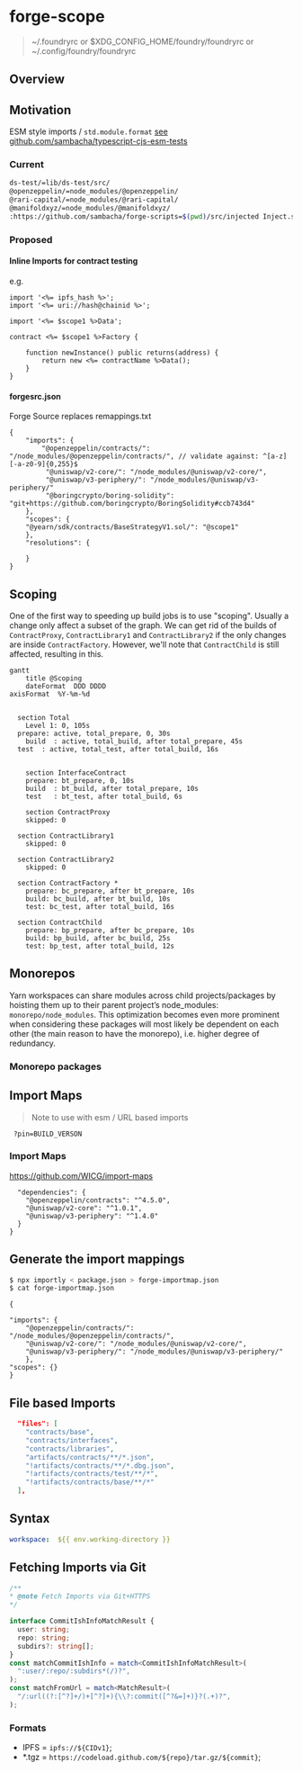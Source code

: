 # forge-scope

> ~/.foundryrc or $XDG_CONFIG_HOME/foundry/foundryrc or ~/.config/foundry/foundryrc


## Overview


## Motivation

ESM style imports / `std.module.format` [see github.com/sambacha/typescript-cjs-esm-tests](https://github.com/sambacha/typescript-cjs-esm-tests)

### Current

```sh
ds-test/=lib/ds-test/src/
@openzeppelin/=node_modules/@openzeppelin/
@rari-capital/=node_modules/@rari-capital/
@manifoldxyz/=node_modules/@manifoldxyz/
:https://github.com/sambacha/forge-scripts=$(pwd)/src/injected Inject.sol
```

### Proposed



#### Inline Imports for contract testing

e.g.

```solidity
import '<%= ipfs_hash %>';
import '<%= uri://hash@chainid %>';
```

```solidity
import '<%= $scope1 %>Data';

contract <%= $scope1 %>Factory {

    function newInstance() public returns(address) {
        return new <%= contractName %>Data();
    }
}
```

#### forgesrc.json

Forge Source replaces remappings.txt

```jsonc
{
	"imports": {
		"@openzeppelin/contracts/": "/node_modules/@openzeppelin/contracts/", // validate against: ^[a-z][-a-z0-9]{0,255}$
		 "@uniswap/v2-core/": "/node_modules/@uniswap/v2-core/",
		 "@uniswap/v3-periphery/": "/node_modules/@uniswap/v3-periphery/"
		 "@boringcrypto/boring-solidity": "git+https://github.com/boringcrypto/BoringSolidity#ccb743d4" 
	},
	"scopes": {
	"@yearn/sdk/contracts/BaseStrategyV1.sol/": "@scope1"
	},
	"resolutions": {
	
	}
}
```


## Scoping

One of the first way to speeding up build jobs is to use "scoping". 
Usually a change only affect a subset of the graph. 
We can get rid of the builds of `ContractProxy`, `ContractLibrary1` and `ContractLibrary2` if the only changes 
are inside `ContractFactory`. However, we'll note that `ContractChild` is still affected, resulting in this.

```mermaid
gantt
	title @Scoping
	dateFormat  DDD DDDD
axisFormat  %Y-%m-%d


  section Total
	Level 1: 0, 105s
  prepare: active, total_prepare, 0, 30s
	build  : active, total_build, after total_prepare, 45s
  test  : active, total_test, after total_build, 16s


	section InterfaceContract
	prepare: bt_prepare, 0, 10s
	build  : bt_build, after total_prepare, 10s
	test   : bt_test, after total_build, 6s

	section ContractProxy
	skipped: 0

  section ContractLibrary1
	skipped: 0

  section ContractLibrary2
	skipped: 0

  section ContractFactory *
	prepare: bc_prepare, after bt_prepare, 10s
	build: bc_build, after bt_build, 10s
	test: bc_test, after total_build, 16s

  section ContractChild
	prepare: bp_prepare, after bc_prepare, 10s
	build: bp_build, after bc_build, 25s
	test: bp_test, after total_build, 12s
```


## Monorepos


Yarn workspaces can share modules across child projects/packages by hoisting them up to their parent project’s node_modules: `monorepo/node_modules`. This optimization becomes even more prominent when considering these packages will most likely be dependent on each other (the main reason to have the monorepo), i.e. higher degree of redundancy.


### Monorepo packages 



## Import Maps


> Note to use with esm / URL based imports

```shell=
 ?pin=BUILD_VERSON
```

### Import Maps 

https://github.com/WICG/import-maps

```jsonc 
  "dependencies": {
    "@openzeppelin/contracts": "^4.5.0",
    "@uniswap/v2-core": "^1.0.1",
    "@uniswap/v3-periphery": "^1.4.0"
  }
}
```
## Generate the import mappings 

```sh 
$ npx importly < package.json > forge-importmap.json
$ cat forge-importmap.json
```

```jsonc 
{

"imports": {
	"@openzeppelin/contracts/": "/node_modules/@openzeppelin/contracts/",
	"@uniswap/v2-core/": "/node_modules/@uniswap/v2-core/",
	"@uniswap/v3-periphery/": "/node_modules/@uniswap/v3-periphery/"
	},
"scopes": {}
}
```

## File based Imports

```json 
  "files": [
    "contracts/base",
    "contracts/interfaces",
    "contracts/libraries",
    "artifacts/contracts/**/*.json",
    "!artifacts/contracts/**/*.dbg.json",
    "!artifacts/contracts/test/**/*",
    "!artifacts/contracts/base/**/*"
  ],

```

## Syntax

```yml
workspace:  ${{ env.working-directory }}
```




## Fetching Imports via Git 

```	ts
/**
* @note Fetch Imports via Git+HTTPS
*/

interface CommitIshInfoMatchResult {
  user: string;
  repo: string;
  subdirs?: string[];
}
const matchCommitIshInfo = match<CommitIshInfoMatchResult>(
  ":user/:repo/:subdirs*(/)?",
);
const matchFromUrl = match<MatchResult>(
  "/:url((?:[^?]+/)+[^?]+){\\?:commit([^?&=]+)}?(.+)?",
);
```


### Formats

- IPFS = `ipfs://${CIDv1}`;
- *.tgz = `https://codeload.github.com/${repo}/tar.gz/${commit}`;

